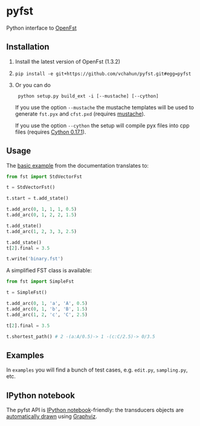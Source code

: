 # pyfst

Python interface to [OpenFst](http://openfst.org)

## Installation

1. Install the latest version of OpenFst (1.3.2)

2. `pip install -e git+https://github.com/vchahun/pyfst.git#egg=pyfst`

3. Or you can do

        python setup.py build_ext -i [--mustache] [--cython]

    If you use the option `--mustache` the mustache templates will be used to generate `fst.pyx` and `cfst.pxd` (requires [mustache](http://mustache.github.com/)).

    If you use the option `--cython` the setup will compile pyx files into cpp files (requires [Cython 0.17.1](http://cython.org)).

## Usage

The [basic example](http://www.openfst.org/twiki/bin/view/FST/FstQuickTour#CreatingFsts) from the documentation translates to:

```python
from fst import StdVectorFst

t = StdVectorFst()

t.start = t.add_state()

t.add_arc(0, 1, 1, 1, 0.5)
t.add_arc(0, 1, 2, 2, 1.5)

t.add_state()
t.add_arc(1, 2, 3, 3, 2.5)

t.add_state()
t[2].final = 3.5

t.write('binary.fst')
```

A simplified FST class is available:
```python
from fst import SimpleFst

t = SimpleFst()

t.add_arc(0, 1, 'a', 'A', 0.5)
t.add_arc(0, 1, 'b', 'B', 1.5)
t.add_arc(1, 2, 'c', 'C', 2.5)

t[2].final = 3.5

t.shortest_path() # 2 -(a:A/0.5)-> 1 -(c:C/2.5)-> 0/3.5 
```

## Examples

In `examples` you will find a bunch of test cases, e.g. `edit.py`, `sampling.py`, etc.

## IPython notebook

The pyfst API is [IPython notebook](http://ipython.org/ipython-doc/dev/interactive/htmlnotebook.html)-friendly: the transducers objects are [automatically drawn](http://nbviewer.ipython.org/3835477/) using [Graphviz](http://www.graphviz.org).
